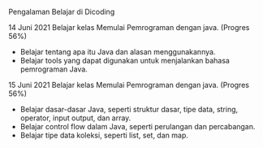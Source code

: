 Pengalaman Belajar di Dicoding

14 Juni 2021
Belajar kelas Memulai Pemrograman dengan java. (Progres 56%)
* Belajar tentang apa itu Java dan alasan menggunakannya.
* Belajar tools yang dapat digunakan untuk menjalankan bahasa pemrograman Java.

 15 Juni 2021
 Belajar kelas Memulai Pemrograman dengan java. (Progres 56%)
* Belajar dasar-dasar Java, seperti struktur dasar, tipe data, string, operator, input output, dan array.
* Belajar control flow dalam Java, seperti perulangan dan percabangan.
* Belajar tipe data koleksi, seperti list, set, dan map.
